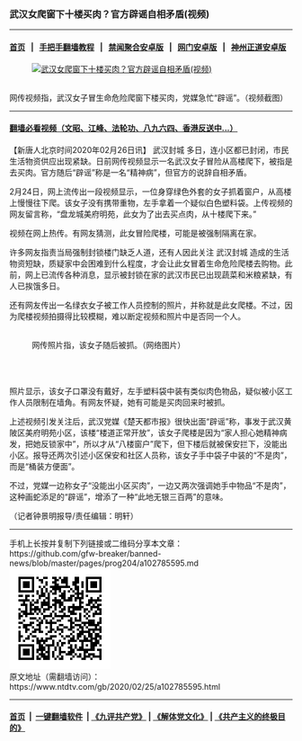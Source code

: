 ### 武汉女爬窗下十楼买肉？官方辟谣自相矛盾(视频)
------------------------

#### [首页](https://github.com/gfw-breaker/banned-news/blob/master/README.md) &nbsp;&nbsp;|&nbsp;&nbsp; [手把手翻墙教程](https://github.com/gfw-breaker/guides/wiki) &nbsp;&nbsp;|&nbsp;&nbsp; [禁闻聚合安卓版](https://github.com/gfw-breaker/bn-android) &nbsp;&nbsp;|&nbsp;&nbsp; [网门安卓版](https://github.com/oGate2/oGate) &nbsp;&nbsp;|&nbsp;&nbsp; [神州正道安卓版](https://github.com/SzzdOgate/update) 



<div><div class="featured_image">
 <a href="https://i.ntdtv.com/assets/uploads/2020/02/Untitled-1-copy-5.jpg" target="_blank">
  <figure>
   <img alt="武汉女爬窗下十楼买肉？官方辟谣自相矛盾(视频)" src="https://i.ntdtv.com/assets/uploads/2020/02/Untitled-1-copy-5.jpg"/>
  </figure><br/>
 </a>
 <span class="caption">
  网传视频指，武汉女子冒生命危险爬窗下楼买肉，党媒急忙“辟谣”。（视频截图）
 </span>
</div>
</div><hr/>

#### [翻墙必看视频（文昭、江峰、法轮功、八九六四、香港反送中...）](https://github.com/gfw-breaker/banned-news/blob/master/pages/link3.md)

<div><div class="post_content" itemprop="articleBody">
 <p>
  【新唐人北京时间2020年02月26日讯】
  <ok href="https://www.ntdtv.com/gb/武汉封城.htm">
   武汉封城
  </ok>
  多日，连小区都已封闭，市民生活物资供应出现紧缺。日前网传视频显示一名武汉女子冒险从高楼爬下，被指是去买肉。官方随后“辟谣”称是一名“精神病”，但官方的说辞自相矛盾。
 </p>
 <p>
  2月24日，网上流传出一段视频显示，一位身穿绿色外套的女子抓着窗户，从高楼上慢慢往下爬。该女子没有携带重物，左手拿着一个疑似白色塑料袋。上传视频的网友留言称，“盘龙城美府明苑，此女为了出去买点肉，从十楼爬下来。”
 </p>
 <div class="video_fit_container">
 </div>
 <p>
  视频在网上热传。有网友猜测，此女冒险爬楼，可能是被强制隔离在家。
 </p>
 <p>
  许多网友指责当局强制封锁楼门缺乏人道，还有人因此关注
  <ok href="https://www.ntdtv.com/gb/武汉封城.htm">
   武汉封城
  </ok>
  造成的生活物资短缺，质疑家中会困难到什么程度，才会让此女冒着生命危险爬楼去购物。此前，网上已流传各种消息，显示被封锁在家的武汉市民已出现蔬菜和米粮紧缺，有人已挨饿多日。
 </p>
 <p>
  还有网友传出一名绿衣女子被工作人员控制的照片，并称就是此女爬楼。不过，因为爬楼视频拍摄得比较模糊，难以断定视频和照片中是否同一个人。
 </p>
 <figure class="wp-caption aligncenter" id="attachment_102785610" style="width: 600px">
  <img alt="" class="size-medium wp-image-102785610" src="https://i.ntdtv.com/assets/uploads/2020/02/8782cc8aa3ac0d005ee730eba71e68fc-600x891.jpg">
   <br/><figcaption class="wp-caption-text">
    网传照片指，该女子随后被抓。（网络图片）
   </figcaption><br/>
  </img>
 </figure><br/>
 <p>
  照片显示，该女子口罩没有戴好，左手塑料袋中装有类似肉色物品，疑似被小区工作人员限制在墙角。有网友怀疑，她有可能是买肉回来时被抓。
 </p>
 <p>
  上述视频引发关注后，武汉党媒《楚天都市报》很快出面“辟谣”称，事发于武汉黄陂区美府明苑小区，该楼“楼道正常开放”，该女子爬楼是因为“家人担心她精神病发，把她反锁家中”，所以才从“八楼窗户”爬下，但下楼后就被保安拦下，没能出小区。报导还两次引述小区保安和社区人员称，该女子手中袋子中装的“不是肉”，而是“桶装方便面”。
 </p>
 <p>
  不过，党媒一边称女子“没能出小区买肉”，一边又两次强调她手中物品“不是肉”，这种画蛇添足的“辟谣”，增添了一种“此地无银三百两”的意味。
 </p>
 <p>
  （记者钟景明报导/责任编辑：明轩）
 </p>
 <div class="single_ad">
 </div>
</div>
</div>
<hr/>
手机上长按并复制下列链接或二维码分享本文章：<br/>
https://github.com/gfw-breaker/banned-news/blob/master/pages/prog204/a102785595.md <br/>
<a href='https://github.com/gfw-breaker/banned-news/blob/master/pages/prog204/a102785595.md'><img src='https://github.com/gfw-breaker/banned-news/blob/master/pages/prog204/a102785595.md.png'/></a> <br/>
原文地址（需翻墙访问）：https://www.ntdtv.com/gb/2020/02/25/a102785595.html


------------------------
#### [首页](https://github.com/gfw-breaker/banned-news/blob/master/README.md) &nbsp;|&nbsp; [一键翻墙软件](https://github.com/gfw-breaker/nogfw/blob/master/README.md) &nbsp;| [《九评共产党》](https://github.com/gfw-breaker/9ping.md/blob/master/README.md#九评之一评共产党是什么) | [《解体党文化》](https://github.com/gfw-breaker/jtdwh.md/blob/master/README.md) | [《共产主义的终极目的》](https://github.com/gfw-breaker/gczydzjmd.md/blob/master/README.md)


<img src='http://gfw-breaker.win/banned-news/pages/prog204/a102785595.md' width='0px' height='0px'/>
